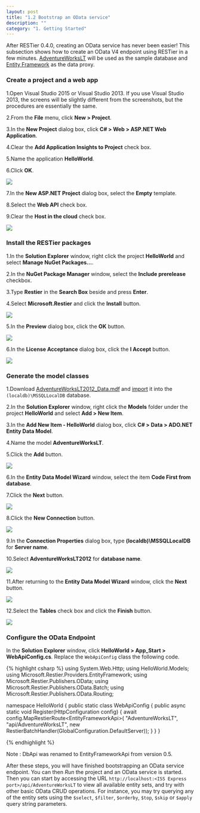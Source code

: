 ```yaml
---
layout: post
title: "1.2 Bootstrap an OData service"
description: ""
category: "1. Getting Started"
---
```


After RESTier 0.4.0, creating an OData service has never been easier! This subsection shows how to create an OData V4 endpoint using RESTier in a few minutes. [AdventureWorksLT](http://msftdbprodsamples.codeplex.com/downloads/get/354847) will be used as the sample database and [Entity Framework](http://msdn.microsoft.com/en-us/data/ef.aspx) as the data proxy.

### Create a project and a web app
1.Open Visual Studio 2015 or Visual Studio 2013. If you use Visual Studio 2013, the screens will be slightly different from the screenshots, but the procedures are essentially the same.

2.From the **File** menu, click **New > Project**.

3.In the **New Project** dialog box, click **C# > Web > ASP.NET Web Application**.

4.Clear the **Add Application Insights to Project** check box.

5.Name the application **HelloWorld**.

6.Click **OK**.

![]({{site.baseurl}}/images/solution.PNG)

7.In the **New ASP.NET Project** dialog box, select the **Empty** template.

8.Select the **Web API** check box.

9.Clear the **Host in the cloud** check box.

![]({{site.baseurl}}/images/project.PNG)

### Install the RESTier packages

1.In the **Solution Explorer** window, right click the project **HelloWorld** and select **Manage NuGet Packages...**.

2.In the **NuGet Package Manager** window, select the **Include prerelease** checkbox.

3.Type **Restier** in the **Search Box** beside and press **Enter**.

4.Select **Microsoft.Restier** and click the **Install** button.

![]({{site.baseurl}}/images/nuget.PNG)

5.In the **Preview** dialog box, click the **OK** button.

![]({{site.baseurl}}/images/preview.PNG)

6.In the **License Acceptance** dialog box, click the **I Accept** button.

![]({{site.baseurl}}/images/license.PNG)

### Generate the model classes

1.Download [AdventureWorksLT2012_Data.mdf](http://msftdbprodsamples.codeplex.com/downloads/get/354847) and [import](https://msdn.microsoft.com/en-us/library/8b6y4c7s.aspx) it into the `(localdb)\MSSQLLocalDB` database.

2.In the **Solution Explorer** window, right click the **Models** folder under the project **HelloWorld** and select **Add > New Item**.

3.In the **Add New Item - HelloWorld** dialog box, click **C# > Data > ADO.NET Entity Data Model**.

4.Name the model **AdventureWorksLT**.

5.Click the **Add** button.

![]({{site.baseurl}}/images/model.PNG)

6.In the **Entity Data Model Wizard** window, select the item **Code First from database**.

7.Click the **Next** button.

![]({{site.baseurl}}/images/codefirst1.PNG)

8.Click the **New Connection** button.

![]({{site.baseurl}}/images/codefirst2.PNG)

9.In the **Connection Properties** dialog box, type **(localdb)\MSSQLLocalDB** for **Server name**.

10.Select **AdventureWorksLT2012** for **database name**.

![]({{site.baseurl}}/images/codefirst3.PNG)

11.After returning to the **Entity Data Model Wizard** window, click the **Next** button.

![]({{site.baseurl}}/images/codefirst4.PNG)

12.Select the **Tables** check box and click the **Finish** button.

![]({{site.baseurl}}/images/codefirst5.PNG)

### Configure the OData Endpoint
In the **Solution Explorer** window, click **HelloWorld > App_Start > WebApiConfig.cs**. Replace the `WebApiConfig` class the following code.

{% highlight csharp %}
using System.Web.Http;
using HelloWorld.Models;
using Microsoft.Restier.Providers.EntityFramework;
using Microsoft.Restier.Publishers.OData;
using Microsoft.Restier.Publishers.OData.Batch;
using Microsoft.Restier.Publishers.OData.Routing;

namespace HelloWorld
{
    public static class WebApiConfig
    {
        public async static void Register(HttpConfiguration config)
        {
            await config.MapRestierRoute<EntityFrameworkApi<AdventureWorksLT>>(
                "AdventureWorksLT",
                "api/AdventureWorksLT",
                new RestierBatchHandler(GlobalConfiguration.DefaultServer));
        }
    }
}

{% endhighlight %}

Note : DbApi was renamed to EntityFrameworkApi from version 0.5. 

After these steps, you will have finished bootstrapping an OData service endpoint. You can then *Run* the project and an OData service is started. Then you can start by accessing the URL `http://localhost:<ISS Express port>/api/AdventureWorksLT` to view all available entity sets, and try with other basic OData CRUD operations. For instance, you may try querying any of the entity sets using the `$select`, `$filter`, `$orderby`, `$top`, `$skip` or `$apply` query string parameters.
